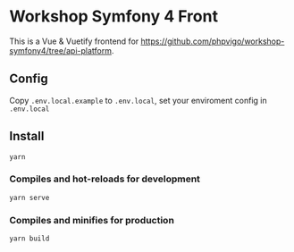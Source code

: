 # Workshop Symfony 4 Front

This is a Vue & Vuetify frontend for https://github.com/phpvigo/workshop-symfony4/tree/api-platform.


## Config
Copy `.env.local.example` to `.env.local`, set your enviroment config in `.env.local`


## Install
```
yarn
```

### Compiles and hot-reloads for development
```
yarn serve
```

### Compiles and minifies for production
```
yarn build
```

